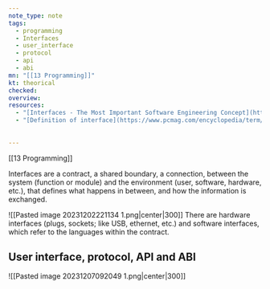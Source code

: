 ```yaml
---
note_type: note
tags:
  - programming
  - Interfaces
  - user_interface
  - protocol
  - api
  - abi
mn: "[[13 Programming]]"
kt: theorical
checked: 
overview:
resources:
  - "[Interfaces - The Most Important Software Engineering Concept](https://blog.robertelder.org/interfaces-most-important-software-engineering-concept/)"
  - "[Definition of interface](https://www.pcmag.com/encyclopedia/term/interface)"
  
  
---
```

[[13 Programming]]

Interfaces are a contract, a shared boundary, a connection, between the system (function or module) and the environment (user, software, hardware, etc.), that defines what happens in between, and how the information is exchanged. 

![[Pasted image 20231202221134 1.png|center|300]]
There are hardware interfaces (plugs, sockets; like USB, ethernet, etc.) and software interfaces, which refer to the languages within the contract. 

## User interface, protocol, API and ABI

![[Pasted image 20231207092049 1.png|center|300]]

